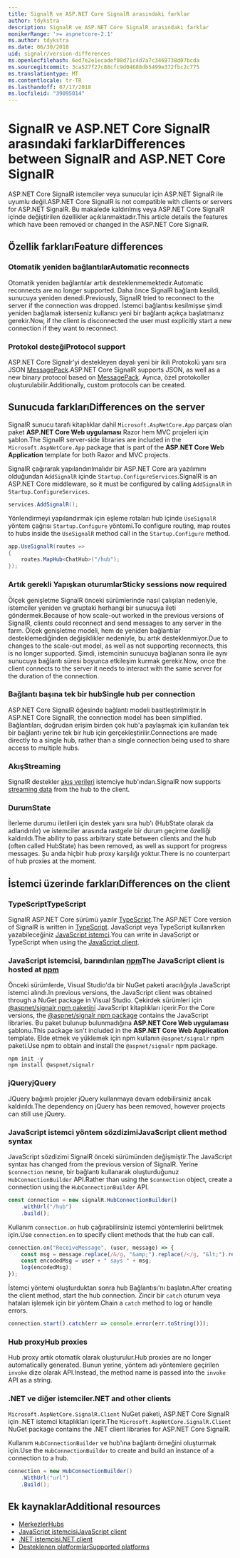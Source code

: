 ```yaml
---
title: SignalR ve ASP.NET Core SignalR arasındaki farklar
author: tdykstra
description: SignalR ve ASP.NET Core SignalR arasındaki farklar
monikerRange: '>= aspnetcore-2.1'
ms.author: tdykstra
ms.date: 06/30/2018
uid: signalr/version-differences
ms.openlocfilehash: 6ed7e2e1ecadef08d71c4d7a7c3469738d07bcda
ms.sourcegitcommit: 3ca527f27c88cfc9d04688db5499e372fbc2c775
ms.translationtype: MT
ms.contentlocale: tr-TR
ms.lasthandoff: 07/17/2018
ms.locfileid: "39095014"
---
```

# <a name="differences-between-signalr-and-aspnet-core-signalr"></a><span data-ttu-id="aa11f-103">SignalR ve ASP.NET Core SignalR arasındaki farklar</span><span class="sxs-lookup"><span data-stu-id="aa11f-103">Differences between SignalR and ASP.NET Core SignalR</span></span>

<span data-ttu-id="aa11f-104">ASP.NET Core SignalR istemciler veya sunucular için ASP.NET SignalR ile uyumlu değil.</span><span class="sxs-lookup"><span data-stu-id="aa11f-104">ASP.NET Core SignalR is not compatible with clients or servers for ASP.NET SignalR.</span></span> <span data-ttu-id="aa11f-105">Bu makalede kaldırılmış veya ASP.NET Core SignalR içinde değiştirilen özellikler açıklanmaktadır.</span><span class="sxs-lookup"><span data-stu-id="aa11f-105">This article details the features which have been removed or changed in the ASP.NET Core SignalR.</span></span>

## <a name="feature-differences"></a><span data-ttu-id="aa11f-106">Özellik farkları</span><span class="sxs-lookup"><span data-stu-id="aa11f-106">Feature differences</span></span>

### <a name="automatic-reconnects"></a><span data-ttu-id="aa11f-107">Otomatik yeniden bağlantılar</span><span class="sxs-lookup"><span data-stu-id="aa11f-107">Automatic reconnects</span></span>

<span data-ttu-id="aa11f-108">Otomatik yeniden bağlantılar artık desteklenmemektedir.</span><span class="sxs-lookup"><span data-stu-id="aa11f-108">Automatic reconnects are no longer supported.</span></span> <span data-ttu-id="aa11f-109">Daha önce SignalR bağlantı kesildi, sunucuya yeniden denedi.</span><span class="sxs-lookup"><span data-stu-id="aa11f-109">Previously, SignalR tried to reconnect to the server if the connection was dropped.</span></span> <span data-ttu-id="aa11f-110">İstemci bağlantısı kesilmişse şimdi yeniden bağlamak isterseniz kullanıcı yeni bir bağlantı açıkça başlatmanız gerekir.</span><span class="sxs-lookup"><span data-stu-id="aa11f-110">Now, if the client is disconnected the user must explicitly start a new connection if they want to reconnect.</span></span>

### <a name="protocol-support"></a><span data-ttu-id="aa11f-111">Protokol desteği</span><span class="sxs-lookup"><span data-stu-id="aa11f-111">Protocol support</span></span>

<span data-ttu-id="aa11f-112">ASP.NET Core Signalr'yi destekleyen dayalı yeni bir ikili Protokolü yanı sıra JSON [MessagePack](xref:signalr/messagepackhubprotocol).</span><span class="sxs-lookup"><span data-stu-id="aa11f-112">ASP.NET Core SignalR supports JSON, as well as a new binary protocol based on [MessagePack](xref:signalr/messagepackhubprotocol).</span></span> <span data-ttu-id="aa11f-113">Ayrıca, özel protokoller oluşturulabilir.</span><span class="sxs-lookup"><span data-stu-id="aa11f-113">Additionally, custom protocols can be created.</span></span>

## <a name="differences-on-the-server"></a><span data-ttu-id="aa11f-114">Sunucuda farkları</span><span class="sxs-lookup"><span data-stu-id="aa11f-114">Differences on the server</span></span>

<span data-ttu-id="aa11f-115">SignalR sunucu tarafı kitaplıklar dahil `Microsoft.AspNetCore.App` parçası olan paket **ASP.NET Core Web uygulaması** Razor hem MVC projeleri için şablon.</span><span class="sxs-lookup"><span data-stu-id="aa11f-115">The SignalR server-side libraries are included in the `Microsoft.AspNetCore.App` package that is part of the **ASP.NET Core Web Application** template for both Razor and MVC projects.</span></span>

<span data-ttu-id="aa11f-116">SignalR çağırarak yapılandırılmalıdır bir ASP.NET Core ara yazılımını olduğundan `AddSignalR` içinde `Startup.ConfigureServices`.</span><span class="sxs-lookup"><span data-stu-id="aa11f-116">SignalR is an ASP.NET Core middleware, so it must be configured by calling `AddSignalR` in `Startup.ConfigureServices`.</span></span>

```csharp
services.AddSignalR();
```

<span data-ttu-id="aa11f-117">Yönlendirmeyi yapılandırmak için eşleme rotaları hub içinde `UseSignalR` yöntem çağrısı `Startup.Configure` yöntemi.</span><span class="sxs-lookup"><span data-stu-id="aa11f-117">To configure routing, map routes to hubs inside the `UseSignalR` method call in the `Startup.Configure` method.</span></span>

```csharp
app.UseSignalR(routes =>
{
    routes.MapHub<ChatHub>("/hub");
});
```

### <a name="sticky-sessions-now-required"></a><span data-ttu-id="aa11f-118">Artık gerekli Yapışkan oturumlar</span><span class="sxs-lookup"><span data-stu-id="aa11f-118">Sticky sessions now required</span></span>

<span data-ttu-id="aa11f-119">Ölçek genişletme SignalR önceki sürümlerinde nasıl çalışılan nedeniyle, istemciler yeniden ve gruptaki herhangi bir sunucuya ileti göndermek.</span><span class="sxs-lookup"><span data-stu-id="aa11f-119">Because of how scale-out worked in the previous versions of SignalR, clients could reconnect and send messages to any server in the farm.</span></span> <span data-ttu-id="aa11f-120">Ölçek genişletme modeli, hem de yeniden bağlantılar desteklemediğinden değişiklikler nedeniyle, bu artık desteklenmiyor.</span><span class="sxs-lookup"><span data-stu-id="aa11f-120">Due to changes to the scale-out model, as well as not supporting reconnects, this is no longer supported.</span></span> <span data-ttu-id="aa11f-121">Şimdi, istemcinin sunucuya bağlanan sonra ile aynı sunucuya bağlantı süresi boyunca etkileşim kurmak gerekir.</span><span class="sxs-lookup"><span data-stu-id="aa11f-121">Now, once the client connects to the server it needs to interact with the same server for the duration of the connection.</span></span>

### <a name="single-hub-per-connection"></a><span data-ttu-id="aa11f-122">Bağlantı başına tek bir hub</span><span class="sxs-lookup"><span data-stu-id="aa11f-122">Single hub per connection</span></span>

<span data-ttu-id="aa11f-123">ASP.NET Core SignalR öğesinde bağlantı modeli basitleştirilmiştir.</span><span class="sxs-lookup"><span data-stu-id="aa11f-123">In ASP.NET Core SignalR, the connection model has been simplified.</span></span> <span data-ttu-id="aa11f-124">Bağlantıları, doğrudan erişim birden çok hub'a paylaşmak için kullanılan tek bir bağlantı yerine tek bir hub için gerçekleştirilir.</span><span class="sxs-lookup"><span data-stu-id="aa11f-124">Connections are made directly to a single hub, rather than a single connection being used to share access to multiple hubs.</span></span>

### <a name="streaming"></a><span data-ttu-id="aa11f-125">Akış</span><span class="sxs-lookup"><span data-stu-id="aa11f-125">Streaming</span></span>

<span data-ttu-id="aa11f-126">SignalR destekler [akış verileri](xref:signalr/streaming) istemciye hub'ından.</span><span class="sxs-lookup"><span data-stu-id="aa11f-126">SignalR now supports [streaming data](xref:signalr/streaming) from the hub to the client.</span></span>

### <a name="state"></a><span data-ttu-id="aa11f-127">Durum</span><span class="sxs-lookup"><span data-stu-id="aa11f-127">State</span></span>

<span data-ttu-id="aa11f-128">İlerleme durumu iletileri için destek yanı sıra hub'ı (HubState olarak da adlandırılır) ve istemciler arasında rastgele bir durum geçirme özelliği kaldırıldı.</span><span class="sxs-lookup"><span data-stu-id="aa11f-128">The ability to pass arbitrary state between clients and the hub (often called HubState) has been removed, as well as support for progress messages.</span></span> <span data-ttu-id="aa11f-129">Şu anda hiçbir hub proxy karşılığı yoktur.</span><span class="sxs-lookup"><span data-stu-id="aa11f-129">There is no counterpart of hub proxies at the moment.</span></span>

## <a name="differences-on-the-client"></a><span data-ttu-id="aa11f-130">İstemci üzerinde farkları</span><span class="sxs-lookup"><span data-stu-id="aa11f-130">Differences on the client</span></span>

### <a name="typescript"></a><span data-ttu-id="aa11f-131">TypeScript</span><span class="sxs-lookup"><span data-stu-id="aa11f-131">TypeScript</span></span>

<span data-ttu-id="aa11f-132">SignalR ASP.NET Core sürümü yazılır [TypeScript](https://www.typescriptlang.org/).</span><span class="sxs-lookup"><span data-stu-id="aa11f-132">The ASP.NET Core version of SignalR is written in [TypeScript](https://www.typescriptlang.org/).</span></span> <span data-ttu-id="aa11f-133">JavaScript veya TypeScript kullanırken yazabileceğiniz [JavaScript istemci](xref:signalr/javascript-client).</span><span class="sxs-lookup"><span data-stu-id="aa11f-133">You can write in JavaScript or TypeScript when using the [JavaScript client](xref:signalr/javascript-client).</span></span>

### <a name="the-javascript-client-is-hosted-at-npmhttpswwwnpmjscom"></a><span data-ttu-id="aa11f-134">JavaScript istemcisi, barındırılan [npm](https://www.npmjs.com/)</span><span class="sxs-lookup"><span data-stu-id="aa11f-134">The JavaScript client is hosted at [npm](https://www.npmjs.com/)</span></span>

<span data-ttu-id="aa11f-135">Önceki sürümlerde, Visual Studio'da bir NuGet paketi aracılığıyla JavaScript istemci alındı.</span><span class="sxs-lookup"><span data-stu-id="aa11f-135">In previous versions, the JavaScript client was obtained through a NuGet package in Visual Studio.</span></span> <span data-ttu-id="aa11f-136">Çekirdek sürümleri için [ @aspnet/signalr npm paketini](https://www.npmjs.com/package/@aspnet/signalr) JavaScript kitaplıkları içerir.</span><span class="sxs-lookup"><span data-stu-id="aa11f-136">For the Core versions, the [@aspnet/signalr npm package](https://www.npmjs.com/package/@aspnet/signalr) contains the JavaScript libraries.</span></span> <span data-ttu-id="aa11f-137">Bu paket bulunup bulunmadığına **ASP.NET Core Web uygulaması** şablonu.</span><span class="sxs-lookup"><span data-stu-id="aa11f-137">This package isn't included in the **ASP.NET Core Web Application** template.</span></span> <span data-ttu-id="aa11f-138">Elde etmek ve yüklemek için npm kullanın `@aspnet/signalr` npm paketi.</span><span class="sxs-lookup"><span data-stu-id="aa11f-138">Use npm to obtain and install the `@aspnet/signalr` npm package.</span></span>

```console
npm init -y
npm install @aspnet/signalr
```

### <a name="jquery"></a><span data-ttu-id="aa11f-139">jQuery</span><span class="sxs-lookup"><span data-stu-id="aa11f-139">jQuery</span></span>

<span data-ttu-id="aa11f-140">JQuery bağımlı projeler jQuery kullanmaya devam edebilirsiniz ancak kaldırıldı.</span><span class="sxs-lookup"><span data-stu-id="aa11f-140">The dependency on jQuery has been removed, however projects can still use jQuery.</span></span>

### <a name="javascript-client-method-syntax"></a><span data-ttu-id="aa11f-141">JavaScript istemci yöntem sözdizimi</span><span class="sxs-lookup"><span data-stu-id="aa11f-141">JavaScript client method syntax</span></span>

<span data-ttu-id="aa11f-142">JavaScript sözdizimi SignalR önceki sürümünden değişmiştir.</span><span class="sxs-lookup"><span data-stu-id="aa11f-142">The JavaScript syntax has changed from the previous version of SignalR.</span></span> <span data-ttu-id="aa11f-143">Yerine `$connection` nesne, bir bağlantı kullanarak oluşturduğunuz `HubConnectionBuilder` API.</span><span class="sxs-lookup"><span data-stu-id="aa11f-143">Rather than using the `$connection` object, create a connection using the `HubConnectionBuilder` API.</span></span>

```javascript
const connection = new signalR.HubConnectionBuilder()
    .withUrl("/hub")
    .build();
```

<span data-ttu-id="aa11f-144">Kullanım `connection.on` hub çağırabilirsiniz istemci yöntemlerini belirtmek için.</span><span class="sxs-lookup"><span data-stu-id="aa11f-144">Use `connection.on` to specify client methods that the hub can call.</span></span>

```javascript
connection.on("ReceiveMessage", (user, message) => {
    const msg = message.replace(/&/g, "&amp;").replace(/</g, "&lt;").replace(/>/g, "&gt;");
    const encodedMsg = user + " says " + msg;
    log(encodedMsg);
});
```

<span data-ttu-id="aa11f-145">İstemci yöntemi oluşturduktan sonra hub Bağlantısı'nı başlatın.</span><span class="sxs-lookup"><span data-stu-id="aa11f-145">After creating the client method, start the hub connection.</span></span> <span data-ttu-id="aa11f-146">Zincir bir `catch` oturum veya hataları işlemek için bir yöntem.</span><span class="sxs-lookup"><span data-stu-id="aa11f-146">Chain a `catch` method to log or handle errors.</span></span>

```javascript
connection.start().catch(err => console.error(err.toString()));
```

### <a name="hub-proxies"></a><span data-ttu-id="aa11f-147">Hub proxy</span><span class="sxs-lookup"><span data-stu-id="aa11f-147">Hub proxies</span></span>

<span data-ttu-id="aa11f-148">Hub proxy artık otomatik olarak oluşturulur.</span><span class="sxs-lookup"><span data-stu-id="aa11f-148">Hub proxies are no longer automatically generated.</span></span> <span data-ttu-id="aa11f-149">Bunun yerine, yöntem adı yöntemlere geçirilen `invoke` dize olarak API.</span><span class="sxs-lookup"><span data-stu-id="aa11f-149">Instead, the method name is passed into the `invoke` API as a string.</span></span>

### <a name="net-and-other-clients"></a><span data-ttu-id="aa11f-150">.NET ve diğer istemciler</span><span class="sxs-lookup"><span data-stu-id="aa11f-150">.NET and other clients</span></span>

<span data-ttu-id="aa11f-151">`Microsoft.AspNetCore.SignalR.Client` NuGet paketi, ASP.NET Core SignalR için .NET istemci kitaplıkları içerir.</span><span class="sxs-lookup"><span data-stu-id="aa11f-151">The `Microsoft.AspNetCore.SignalR.Client` NuGet package contains the .NET client libraries for ASP.NET Core SignalR.</span></span>

<span data-ttu-id="aa11f-152">Kullanım `HubConnectionBuilder` ve hub'ına bağlantı örneğini oluşturmak için.</span><span class="sxs-lookup"><span data-stu-id="aa11f-152">Use the `HubConnectionBuilder` to create and build an instance of a connection to a hub.</span></span>

```csharp
connection = new HubConnectionBuilder()
    .WithUrl("url")
    .Build();
```

## <a name="additional-resources"></a><span data-ttu-id="aa11f-153">Ek kaynaklar</span><span class="sxs-lookup"><span data-stu-id="aa11f-153">Additional resources</span></span>

* [<span data-ttu-id="aa11f-154">Merkezler</span><span class="sxs-lookup"><span data-stu-id="aa11f-154">Hubs</span></span>](xref:signalr/hubs)
* [<span data-ttu-id="aa11f-155">JavaScript istemcisi</span><span class="sxs-lookup"><span data-stu-id="aa11f-155">JavaScript client</span></span>](xref:signalr/javascript-client)
* [<span data-ttu-id="aa11f-156">.NET istemcisi</span><span class="sxs-lookup"><span data-stu-id="aa11f-156">.NET client</span></span>](xref:signalr/dotnet-client)
* [<span data-ttu-id="aa11f-157">Desteklenen platformlar</span><span class="sxs-lookup"><span data-stu-id="aa11f-157">Supported platforms</span></span>](xref:signalr/supported-platforms)
